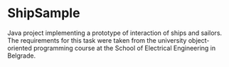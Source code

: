 # ShipSample
Java project implementing a prototype of interaction of ships and sailors. The requirements for this task were taken from the university object-oriented programming course at the School of Electrical Engineering in Belgrade.
